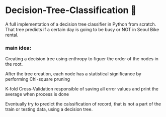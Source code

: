 # Decision-Tree-Classification 🌳

A full implementation of a decision tree classifier in Python from scratch.
That tree predicts if a certain day is going to be busy or NOT in Seoul Bike rental.

<h3> main idea: </h3>
Creating a decision tree using enthropy to figuer the order of the nodes in the root.

After the tree creation, each node has a statistical significance by performing Chi-square pruning 

K-fold Cross-Validation responsible of saving all error values and print the average when process is done

Eventually try to predict the calssification of record, that is not a part of the train or testing data, using a decision tree.


